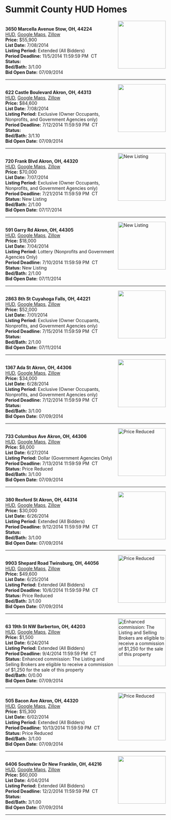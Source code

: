 # Summit County HUD Homes

[<img alt="" src="https://www.hudhomestore.com/pages/ImageShow.aspx?Case=412-572524" align="right" style="height:150px;">](http://www.hudhomestore.com/Listing/PropertyDetails.aspx?caseNumber=412-572524)  
**3650 Marcella Avenue Stow, OH, 44224**  
[HUD](http://www.hudhomestore.com/Listing/PropertyDetails.aspx?caseNumber=412-572524), [Google Maps](http://maps.google.com/maps?q=3650+Marcella+Avenue+Stow%2C+OH%2C+44224), [Zillow](http://www.zillow.com/homes/3650+Marcella+Avenue+Stow%2C+OH%2C+44224/)  
**Price:** $55,900  
**List Date:** 7/08/2014  
**Listing Period:** Extended (All Bidders)  
**Period Deadline:** 11/5/2014 11:59:59 PM  CT  
**Status:**   
**Bed/Bath:** 3/1.00  
**Bid Open Date:** 07/09/2014

***

[<img alt="" src="https://www.hudhomestore.com/pages/ImageShow.aspx?Case=412-492396" align="right" style="height:150px;">](http://www.hudhomestore.com/Listing/PropertyDetails.aspx?caseNumber=412-492396)  
**622 Castle Boulevard Akron, OH, 44313**  
[HUD](http://www.hudhomestore.com/Listing/PropertyDetails.aspx?caseNumber=412-492396), [Google Maps](http://maps.google.com/maps?q=622+Castle+Boulevard+Akron%2C+OH%2C+44313), [Zillow](http://www.zillow.com/homes/622+Castle+Boulevard+Akron%2C+OH%2C+44313/)  
**Price:** $84,600  
**List Date:** 7/08/2014  
**Listing Period:** Exclusive (Owner Occupants, Nonprofits, and Government Agencies only)  
**Period Deadline:** 7/12/2014 11:59:59 PM  CT  
**Status:**   
**Bed/Bath:** 3/1.10  
**Bid Open Date:** 07/09/2014

***

[<img alt="New Listing" src="https://www.hudhomestore.com/pages/ImageShow.aspx?Case=412-692208" align="right" style="height:150px;">](http://www.hudhomestore.com/Listing/PropertyDetails.aspx?caseNumber=412-692208)  
**720 Frank Blvd Akron, OH, 44320**  
[HUD](http://www.hudhomestore.com/Listing/PropertyDetails.aspx?caseNumber=412-692208), [Google Maps](http://maps.google.com/maps?q=720+Frank+Blvd+Akron%2C+OH%2C+44320), [Zillow](http://www.zillow.com/homes/720+Frank+Blvd+Akron%2C+OH%2C+44320/)  
**Price:** $70,000  
**List Date:** 7/07/2014  
**Listing Period:** Exclusive (Owner Occupants, Nonprofits, and Government Agencies only)  
**Period Deadline:** 7/21/2014 11:59:59 PM  CT  
**Status:** New Listing  
**Bed/Bath:** 2/1.00  
**Bid Open Date:** 07/17/2014

***

[<img alt="New Listing" src="https://www.hudhomestore.com/pages/ImageShow.aspx?Case=412-536191" align="right" style="height:150px;">](http://www.hudhomestore.com/Listing/PropertyDetails.aspx?caseNumber=412-536191)  
**591 Garry Rd Akron, OH, 44305**  
[HUD](http://www.hudhomestore.com/Listing/PropertyDetails.aspx?caseNumber=412-536191), [Google Maps](http://maps.google.com/maps?q=591+Garry+Rd+Akron%2C+OH%2C+44305), [Zillow](http://www.zillow.com/homes/591+Garry+Rd+Akron%2C+OH%2C+44305/)  
**Price:** $18,000  
**List Date:** 7/04/2014  
**Listing Period:** Lottery (Nonprofits and Government Agencies Only)  
**Period Deadline:** 7/10/2014 11:59:59 PM  CT  
**Status:** New Listing  
**Bed/Bath:** 2/1.00  
**Bid Open Date:** 07/11/2014

***

[<img alt="" src="https://www.hudhomestore.com/pages/ImageShow.aspx?Case=412-595323" align="right" style="height:150px;">](http://www.hudhomestore.com/Listing/PropertyDetails.aspx?caseNumber=412-595323)  
**2863 8th St Cuyahoga Falls, OH, 44221**  
[HUD](http://www.hudhomestore.com/Listing/PropertyDetails.aspx?caseNumber=412-595323), [Google Maps](http://maps.google.com/maps?q=2863+8th+St+Cuyahoga+Falls%2C+OH%2C+44221), [Zillow](http://www.zillow.com/homes/2863+8th+St+Cuyahoga+Falls%2C+OH%2C+44221/)  
**Price:** $52,000  
**List Date:** 7/01/2014  
**Listing Period:** Exclusive (Owner Occupants, Nonprofits, and Government Agencies only)  
**Period Deadline:** 7/15/2014 11:59:59 PM  CT  
**Status:**   
**Bed/Bath:** 2/1.00  
**Bid Open Date:** 07/11/2014

***

[<img alt="" src="https://www.hudhomestore.com/pages/ImageShow.aspx?Case=412-664535" align="right" style="height:150px;">](http://www.hudhomestore.com/Listing/PropertyDetails.aspx?caseNumber=412-664535)  
**1367 Ada St Akron, OH, 44306**  
[HUD](http://www.hudhomestore.com/Listing/PropertyDetails.aspx?caseNumber=412-664535), [Google Maps](http://maps.google.com/maps?q=1367+Ada+St+Akron%2C+OH%2C+44306), [Zillow](http://www.zillow.com/homes/1367+Ada+St+Akron%2C+OH%2C+44306/)  
**Price:** $34,000  
**List Date:** 6/28/2014  
**Listing Period:** Exclusive (Owner Occupants, Nonprofits, and Government Agencies only)  
**Period Deadline:** 7/12/2014 11:59:59 PM  CT  
**Status:**   
**Bed/Bath:** 3/1.00  
**Bid Open Date:** 07/09/2014

***

[<img alt="Price Reduced" src="https://www.hudhomestore.com/pages/ImageShow.aspx?Case=412-442922" align="right" style="height:150px;">](http://www.hudhomestore.com/Listing/PropertyDetails.aspx?caseNumber=412-442922)  
**733 Columbus Ave Akron, OH, 44306**  
[HUD](http://www.hudhomestore.com/Listing/PropertyDetails.aspx?caseNumber=412-442922), [Google Maps](http://maps.google.com/maps?q=733+Columbus+Ave+Akron%2C+OH%2C+44306), [Zillow](http://www.zillow.com/homes/733+Columbus+Ave+Akron%2C+OH%2C+44306/)  
**Price:** $8,000  
**List Date:** 6/27/2014  
**Listing Period:** Dollar (Government Agencies Only)  
**Period Deadline:** 7/13/2014 11:59:59 PM  CT  
**Status:** Price Reduced  
**Bed/Bath:** 3/1.00  
**Bid Open Date:** 07/09/2014

***

[<img alt="" src="https://www.hudhomestore.com/pages/ImageShow.aspx?Case=412-384212" align="right" style="height:150px;">](http://www.hudhomestore.com/Listing/PropertyDetails.aspx?caseNumber=412-384212)  
**380 Rexford St Akron, OH, 44314**  
[HUD](http://www.hudhomestore.com/Listing/PropertyDetails.aspx?caseNumber=412-384212), [Google Maps](http://maps.google.com/maps?q=380+Rexford+St+Akron%2C+OH%2C+44314), [Zillow](http://www.zillow.com/homes/380+Rexford+St+Akron%2C+OH%2C+44314/)  
**Price:** $30,000  
**List Date:** 6/26/2014  
**Listing Period:** Extended (All Bidders)  
**Period Deadline:** 9/12/2014 11:59:59 PM  CT  
**Status:**   
**Bed/Bath:** 3/1.00  
**Bid Open Date:** 07/09/2014

***

[<img alt="Price Reduced" src="https://www.hudhomestore.com/pages/ImageShow.aspx?Case=412-528427" align="right" style="height:150px;">](http://www.hudhomestore.com/Listing/PropertyDetails.aspx?caseNumber=412-528427)  
**9903 Shepard Road Twinsburg, OH, 44056**  
[HUD](http://www.hudhomestore.com/Listing/PropertyDetails.aspx?caseNumber=412-528427), [Google Maps](http://maps.google.com/maps?q=9903+Shepard+Road+Twinsburg%2C+OH%2C+44056), [Zillow](http://www.zillow.com/homes/9903+Shepard+Road+Twinsburg%2C+OH%2C+44056/)  
**Price:** $49,600  
**List Date:** 6/25/2014  
**Listing Period:** Extended (All Bidders)  
**Period Deadline:** 10/6/2014 11:59:59 PM  CT  
**Status:** Price Reduced  
**Bed/Bath:** 3/1.00  
**Bid Open Date:** 07/09/2014

***

[<img alt="Enhanced commission: The Listing and Selling Brokers are eligible to receive a commission of $1,250 for the sale of this property" src="https://www.hudhomestore.com/pages/ImageShow.aspx?Case=412-537707" align="right" style="height:150px;">](http://www.hudhomestore.com/Listing/PropertyDetails.aspx?caseNumber=412-537707)  
**63 19th St NW Barberton, OH, 44203**  
[HUD](http://www.hudhomestore.com/Listing/PropertyDetails.aspx?caseNumber=412-537707), [Google Maps](http://maps.google.com/maps?q=63+19th+St+NW+Barberton%2C+OH%2C+44203), [Zillow](http://www.zillow.com/homes/63+19th+St+NW+Barberton%2C+OH%2C+44203/)  
**Price:** $1,500  
**List Date:** 6/24/2014  
**Listing Period:** Extended (All Bidders)  
**Period Deadline:** 9/4/2014 11:59:59 PM  CT  
**Status:** Enhanced commission: The Listing and Selling Brokers are eligible to receive a commission of $1,250 for the sale of this property  
**Bed/Bath:** 0/0.00  
**Bid Open Date:** 07/09/2014

***

[<img alt="Price Reduced" src="https://www.hudhomestore.com/pages/ImageShow.aspx?Case=412-434307" align="right" style="height:150px;">](http://www.hudhomestore.com/Listing/PropertyDetails.aspx?caseNumber=412-434307)  
**505 Bacon Ave Akron, OH, 44320**  
[HUD](http://www.hudhomestore.com/Listing/PropertyDetails.aspx?caseNumber=412-434307), [Google Maps](http://maps.google.com/maps?q=505+Bacon+Ave+Akron%2C+OH%2C+44320), [Zillow](http://www.zillow.com/homes/505+Bacon+Ave+Akron%2C+OH%2C+44320/)  
**Price:** $15,300  
**List Date:** 6/02/2014  
**Listing Period:** Extended (All Bidders)  
**Period Deadline:** 10/13/2014 11:59:59 PM  CT  
**Status:** Price Reduced  
**Bed/Bath:** 3/1.00  
**Bid Open Date:** 07/09/2014

***

[<img alt="" src="https://www.hudhomestore.com/pages/ImageShow.aspx?Case=412-535581" align="right" style="height:150px;">](http://www.hudhomestore.com/Listing/PropertyDetails.aspx?caseNumber=412-535581)  
**6406 Southview Dr New Franklin, OH, 44216**  
[HUD](http://www.hudhomestore.com/Listing/PropertyDetails.aspx?caseNumber=412-535581), [Google Maps](http://maps.google.com/maps?q=6406+Southview+Dr+New+Franklin%2C+OH%2C+44216), [Zillow](http://www.zillow.com/homes/6406+Southview+Dr+New+Franklin%2C+OH%2C+44216/)  
**Price:** $60,000  
**List Date:** 4/04/2014  
**Listing Period:** Extended (All Bidders)  
**Period Deadline:** 12/2/2014 11:59:59 PM  CT  
**Status:**   
**Bed/Bath:** 3/1.00  
**Bid Open Date:** 07/09/2014

***

